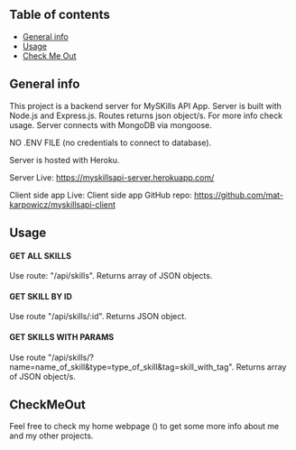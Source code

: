 ## Table of contents
* [General info](#general-info)
* [Usage](#Usage)
* [Check Me Out](#CheckMeOut)


## General info
This project is a backend server for MySKills API App. Server is built with Node.js and Express.js. 
Routes returns json object/s. For more info check usage. Server connects with MongoDB via mongoose. 

NO .ENV FILE (no credentials to connect to database). 

Server is hosted with Heroku.

Server Live: https://myskillsapi-server.herokuapp.com/

Client side app Live: 
Client side app GitHub repo: https://github.com/mat-karpowicz/myskillsapi-client

## Usage

#### GET ALL SKILLS
Use route: "/api/skills". Returns array of JSON objects.

#### GET SKILL BY ID
Use route "/api/skills/:id". Returns JSON object.

#### GET SKILLS WITH PARAMS
Use route "/api/skills/?name=name_of_skill&type=type_of_skill&tag=skill_with_tag". Returns array of JSON object/s.
	
## CheckMeOut
Feel free to check my home webpage (<add link>) to get some more info about me and my other projects. 

